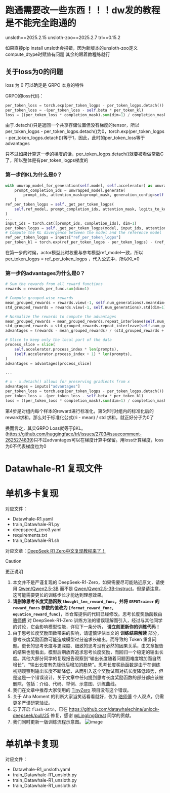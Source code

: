 # 跑通需要改一些东西！！！dw发的教程是不能完全跑通的

unsloth==2025.2.15
unsloth-zoo==2025.2.7
trl==0.15.2

如果直接pip install unsloth会报错，因为新版本的unsloth-zoo定义compute_dtype时赋值有问题
其余的跟着教程练就行

## 关于loss为0的问题

loss 为 0 可以确定是 GRPO 本身的特性

GRPO的loss代码：
```python
per_token_loss = torch.exp(per_token_logps - per_token_logps.detach()) * advantages.unsqueeze(1)
per_token_loss = -(per_token_loss - self.beta * per_token_kl)
loss = ((per_token_loss * completion_mask).sum(dim=1) / completion_mask.sum(dim=1)).mean()
```

由于.detach()只是返回一个共享存储位置但没有梯度的tensor，所以per_token_logps - per_token_logps.detach()为0，torch.exp(per_token_logps - per_token_logps.detach())等于1，因此，此时的per_token_loss等于advantages

只不过如果计算这一步的梯度的话，per_token_logps.detach()就要被看做常数C了，所以整体是有per_token_logps梯度的

### 第一步的KL为什么是0？
```python
with unwrap_model_for_generation(self.model, self.accelerator) as unwrapped_model:
    prompt_completion_ids = unwrapped_model.generate(
        prompt_ids, attention_mask=prompt_mask, generation_config=self.generation_config
    )
ref_per_token_logps = self._get_per_token_logps(
    self.ref_model, prompt_completion_ids, attention_mask, logits_to_keep
)
...
input_ids = torch.cat([prompt_ids, completion_ids], dim=1)
per_token_logps = self._get_per_token_logps(model, input_ids, attention_mask, logits_to_keep)
# Compute the KL divergence between the model and the reference model
ref_per_token_logps = inputs["ref_per_token_logps"]
per_token_kl = torch.exp(ref_per_token_logps - per_token_logps) - (ref_per_token_logps - per_token_logps) - 1
```

在第一步的时候，actor模型此时权重与参考模型ref_model一致，所以per_token_logps = ref_per_token_logps ，代入公式中，所以KL=0

### 第一步的advantages为什么是0？
```python
# Sum the rewards from all reward functions
rewards = rewards_per_func.sum(dim=1)

# Compute grouped-wise rewards
mean_grouped_rewards = rewards.view(-1, self.num_generations).mean(dim=1)
std_grouped_rewards = rewards.view(-1, self.num_generations).std(dim=1)

# Normalize the rewards to compute the advantages
mean_grouped_rewards = mean_grouped_rewards.repeat_interleave(self.num_generations, dim=0)
std_grouped_rewards = std_grouped_rewards.repeat_interleave(self.num_generations, dim=0)
advantages = (rewards - mean_grouped_rewards) / (std_grouped_rewards + 1e-4)

# Slice to keep only the local part of the data
process_slice = slice(
    self.accelerator.process_index * len(prompts),
    (self.accelerator.process_index + 1) * len(prompts),
)
advantages = advantages[process_slice]

...

# x - x.detach() allows for preserving gradients from x
advantages = inputs["advantages"]
per_token_loss = torch.exp(per_token_logps - per_token_logps.detach()) * advantages.unsqueeze(1)
per_token_loss = -(per_token_loss - self.beta * per_token_kl)
loss = ((per_token_loss * completion_mask).sum(dim=1) / completion_mask.sum(dim=1)).mean()
```

第4步是对组内每个样本的reward进行标准化，第5步时对组内的标准化后的reward求和。那么对于标准化公式(ri - mean) / std 求和，就正好分子为0了

换而言之，其实GRPO Loss就等于βKL。(https://github.com/huggingface/trl/issues/2703#issuecomment-2625274839)只不过advantages可以在梯度计算中保留。用loss计算梯度，loss为0不代表梯度也为0

# Datawhale-R1 复现文件

# 单机多卡复现

对应文件：
- Datawhale-R1.yaml
- train_Datawhale-R1.py
- deepspeed_zero3.yaml
- requirements.txt
- train_Datawhale-R1.sh

对应文章：[DeepSeek R1 Zero中文复现教程来了！
](https://mp.weixin.qq.com/s?__biz=MzIyNjM2MzQyNg==&mid=2247700308&idx=1&sn=aa6324d30cc6d054c1dbb238b013b9b5&chksm=e98d1841220df3bd906ebe92682d4ff32dfa2fbd382fc714c8c457631de484068775c1c26846&mpshare=1&scene=2&srcid=0206JNv8uw29ECf9inhhzaxg&sharer_shareinfo=a3c5178266c37875a63b36d4a96bde91&sharer_shareinfo_first=5cd0c564850ed06c98ad41d8c06b256f#rd)

> [!CAUTION]
> 更正说明
>
> 1. 本文并不是严谨复现的 DeepSeek-R1-Zero，如果需要尽可能贴近原文，请使用 [Qwen/Qwen2.5-3B](https://huggingface.co/Qwen/Qwen2.5-3B) 而不是 [Qwen/Qwen2.5-3B-Instruct](https://huggingface.co/Qwen/Qwen2.5-3B-Instruct)。但是请注意，这可能需要更长的训练步长才能达到理想效果。
> 2. **请删除思考长度奖励函数 `thought_len_reward_func`，并将 `GRPOTrainer` 的 `reward_funcs` 参数的值改为 `[format_reward_func, equation_reward_func]`**，本仓库提供的代码已经修改。思考长度奖励函数由 [骆师傅](https://github.com/anine09) 对 DeepSeek-R1-Zero 训练方法的错误理解而引入，经过与其他同学的讨论，它会影响模型性能，详见下一条分析， **请立刻更新你的训练代码！**
> 3. 由于思考长度奖励函数带来的影响，请谨慎评估本文的 **训练结果解读** 部分，思考长度奖励函数可能造成模型过分追求长输出，而导致的 Token 重复问题。更长的思考长度与更深度、细致的思考没有必然的因果关系，由文章报告的结果也能看出，模型后期放弃追求思考长度奖励，而回归一个稳定的输出长度。其他大部分同学的复现报告观察到“输出长度随着问题困难度增加而自然增长”、“输出长度有先降低后增加的趋势”。思考长度奖励函数是由于在训练初期观察到输出长度不断降低，从而引入这个奖励试图对抗长度降低趋势，但是这是一个错误设计，关于文章中任何提到思考长度奖励函数的部分都应该被删除，包括：介绍、代码、举例、示意图、训练曲线。
> 4. 我们在文章中推荐大家使用的 [TinyZero](https://github.com/Jiayi-Pan/TinyZero) 项目没有这个错误。
> 5. 关于 Aha Moment 的判断大家当笑话看看就好，仅为 [骆师傅](https://github.com/anine09) 个人观点，仍需更多严谨研究验证。
> 6. 忘了开启 `flash-attn`，已在 https://github.com/datawhalechina/unlock-deepseek/pull/25 修复，感谢 [@LinglingGreat](https://github.com/LinglingGreat) 同学的贡献。
> 7. 我们同时更新一版训练流程示意图。
> ![image](https://github.com/user-attachments/assets/8f4d576c-55cd-49bf-91a9-f9a86724ef04)


# 单机单卡复现

对应文件：
- Datawhale-R1_unsloth.yaml
- train_Datawhale-R1_unsloth.py
- train_Datawhale-R1_unsloth.py
- train_Datawhale-R1_unsloth.sh
